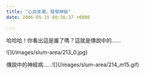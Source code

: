 ```yaml
---
title: "心血來潮，發發神經"
date: 2006-05-15 00:56:37 +0800

---
```

<p>哈哈哈！你看出這是誰了嗎？這就是傳說中的......</p>
![](/images/slum-area/213_0.jpg)
<p>傳說中的神經病......![](/images/slum-area/214_m15.gif)</p>
